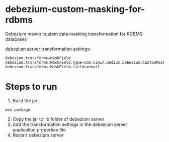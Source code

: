 # debezium-custom-masking-for-rdbms
Debezium maven custom data masking transformation for RDBMS databases

debezium server transformation settings:
```
debezium.transforms=MaskField
debezium.transforms.MaskField.type=com.nimin.medium.debezium.CustomMaskField$Value
debezium.transforms.MaskField.fields=email
```
# Steps to run
1. Build the jar:
```
mvn package
```
2. Copy the jar to lib folder of debezium server
3. Add the transformation settings in the debezium server application.properties file
4. Restart debezium server
